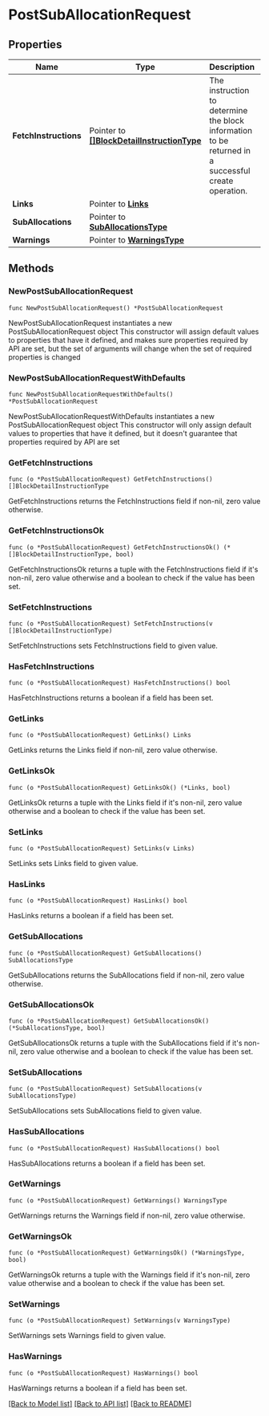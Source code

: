 # PostSubAllocationRequest

## Properties

Name | Type | Description | Notes
------------ | ------------- | ------------- | -------------
**FetchInstructions** | Pointer to [**[]BlockDetailInstructionType**](BlockDetailInstructionType.md) | The instruction to determine the block information to be returned in a successful create operation. | [optional] 
**Links** | Pointer to [**Links**](Links.md) |  | [optional] 
**SubAllocations** | Pointer to [**SubAllocationsType**](SubAllocationsType.md) |  | [optional] 
**Warnings** | Pointer to [**WarningsType**](WarningsType.md) |  | [optional] 

## Methods

### NewPostSubAllocationRequest

`func NewPostSubAllocationRequest() *PostSubAllocationRequest`

NewPostSubAllocationRequest instantiates a new PostSubAllocationRequest object
This constructor will assign default values to properties that have it defined,
and makes sure properties required by API are set, but the set of arguments
will change when the set of required properties is changed

### NewPostSubAllocationRequestWithDefaults

`func NewPostSubAllocationRequestWithDefaults() *PostSubAllocationRequest`

NewPostSubAllocationRequestWithDefaults instantiates a new PostSubAllocationRequest object
This constructor will only assign default values to properties that have it defined,
but it doesn't guarantee that properties required by API are set

### GetFetchInstructions

`func (o *PostSubAllocationRequest) GetFetchInstructions() []BlockDetailInstructionType`

GetFetchInstructions returns the FetchInstructions field if non-nil, zero value otherwise.

### GetFetchInstructionsOk

`func (o *PostSubAllocationRequest) GetFetchInstructionsOk() (*[]BlockDetailInstructionType, bool)`

GetFetchInstructionsOk returns a tuple with the FetchInstructions field if it's non-nil, zero value otherwise
and a boolean to check if the value has been set.

### SetFetchInstructions

`func (o *PostSubAllocationRequest) SetFetchInstructions(v []BlockDetailInstructionType)`

SetFetchInstructions sets FetchInstructions field to given value.

### HasFetchInstructions

`func (o *PostSubAllocationRequest) HasFetchInstructions() bool`

HasFetchInstructions returns a boolean if a field has been set.

### GetLinks

`func (o *PostSubAllocationRequest) GetLinks() Links`

GetLinks returns the Links field if non-nil, zero value otherwise.

### GetLinksOk

`func (o *PostSubAllocationRequest) GetLinksOk() (*Links, bool)`

GetLinksOk returns a tuple with the Links field if it's non-nil, zero value otherwise
and a boolean to check if the value has been set.

### SetLinks

`func (o *PostSubAllocationRequest) SetLinks(v Links)`

SetLinks sets Links field to given value.

### HasLinks

`func (o *PostSubAllocationRequest) HasLinks() bool`

HasLinks returns a boolean if a field has been set.

### GetSubAllocations

`func (o *PostSubAllocationRequest) GetSubAllocations() SubAllocationsType`

GetSubAllocations returns the SubAllocations field if non-nil, zero value otherwise.

### GetSubAllocationsOk

`func (o *PostSubAllocationRequest) GetSubAllocationsOk() (*SubAllocationsType, bool)`

GetSubAllocationsOk returns a tuple with the SubAllocations field if it's non-nil, zero value otherwise
and a boolean to check if the value has been set.

### SetSubAllocations

`func (o *PostSubAllocationRequest) SetSubAllocations(v SubAllocationsType)`

SetSubAllocations sets SubAllocations field to given value.

### HasSubAllocations

`func (o *PostSubAllocationRequest) HasSubAllocations() bool`

HasSubAllocations returns a boolean if a field has been set.

### GetWarnings

`func (o *PostSubAllocationRequest) GetWarnings() WarningsType`

GetWarnings returns the Warnings field if non-nil, zero value otherwise.

### GetWarningsOk

`func (o *PostSubAllocationRequest) GetWarningsOk() (*WarningsType, bool)`

GetWarningsOk returns a tuple with the Warnings field if it's non-nil, zero value otherwise
and a boolean to check if the value has been set.

### SetWarnings

`func (o *PostSubAllocationRequest) SetWarnings(v WarningsType)`

SetWarnings sets Warnings field to given value.

### HasWarnings

`func (o *PostSubAllocationRequest) HasWarnings() bool`

HasWarnings returns a boolean if a field has been set.


[[Back to Model list]](../README.md#documentation-for-models) [[Back to API list]](../README.md#documentation-for-api-endpoints) [[Back to README]](../README.md)


